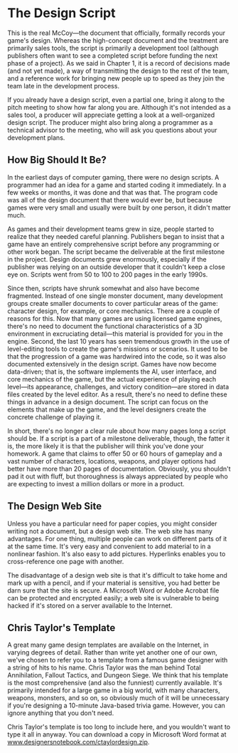 # The Design Script

This is the real McCoy—the document that officially, formally records your game's design. Whereas the high-concept document and the treatment are primarily sales tools, the script is primarily a development tool (although publishers often want to see a completed script before funding the next phase of a project). As we said in Chapter 1, it is a record of decisions made (and not yet made), a way of transmitting the design to the rest of the team, and a reference work for bringing new people up to speed as they join the team late in the development process.

If you already have a design script, even a partial one, bring it along to the pitch meeting to show how far along you are. Although it's not intended as a sales tool, a producer will appreciate getting a look at a well-organized design script. The producer might also bring along a programmer as a technical advisor to the meeting, who will ask you questions about your development plans.

## How Big Should It Be?

In the earliest days of computer gaming, there were no design scripts. A programmer had an idea for a game and started coding it immediately. In a few weeks or months, it was done and that was that. The program code was all of the design document that there would ever be, but because games were very small and usually were built by one person, it didn't matter much.

As games and their development teams grew in size, people started to realize that they needed careful planning. Publishers began to insist that a game have an entirely comprehensive script before any programming or other work began. The script became the deliverable at the first milestone in the project. Design documents grew enormously, especially if the publisher was relying on an outside developer that it couldn't keep a close eye on. Scripts went from 50 to 100 to 200 pages in the early 1990s.

Since then, scripts have shrunk somewhat and also have become fragmented. Instead of one single monster document, many development groups create smaller documents to cover particular areas of the game: character design, for example, or core mechanics. There are a couple of reasons for this. Now that many games are using licensed game engines, there's no need to document the functional characteristics of a 3D environment in excruciating detail—this material is provided for you in the engine. Second, the last 10 years has seen tremendous growth in the use of level-editing tools to create the game's missions or scenarios. It used to be that the progression of a game was hardwired into the code, so it was also documented extensively in the design script. Games have now become data-driven; that is, the software implements the AI, user interface, and core mechanics of the game, but the actual experience of playing each level—its appearance, challenges, and victory condition—are stored in data files created by the level editor. As a result, there's no need to define these things in advance in a design document. The script can focus on the elements that make up the game, and the level designers create the concrete challenge of playing it.

In short, there's no longer a clear rule about how many pages long a script should be. If a script is a part of a milestone deliverable, though, the fatter it is, the more likely it is that the publisher will think you've done your homework. A game that claims to offer 50 or 60 hours of gameplay and a vast number of characters, locations, weapons, and player options had better have more than 20 pages of documentation. Obviously, you shouldn't pad it out with fluff, but thoroughness is always appreciated by people who are expecting to invest a million dollars or more in a product.

## The Design Web Site

Unless you have a particular need for paper copies, you might consider writing not a document, but a design web site. The web site has many advantages. For one thing, multiple people can work on different parts of it at the same time. It's very easy and convenient to add material to in a nonlinear fashion. It's also easy to add pictures. Hyperlinks enables you to cross-reference one page with another.

The disadvantage of a design web site is that it's difficult to take home and mark up with a pencil, and if your material is sensitive, you had better be darn sure that the site is secure. A Microsoft Word or Adobe Acrobat file can be protected and encrypted easily; a web site is vulnerable to being hacked if it's stored on a server available to the Internet.

## Chris Taylor's Template

A great many game design templates are available on the Internet, in varying degrees of detail. Rather than write yet another one of our own, we've chosen to refer you to a template from a famous game designer with a string of hits to his name. Chris Taylor was the man behind Total Annihilation, Fallout Tactics, and Dungeon Siege. We think that his template is the most comprehensive (and also the funniest) currently available. It's primarily intended for a large game in a big world, with many characters, weapons, monsters, and so on, so obviously much of it will be unnecessary if you're designing a 10-minute Java-based trivia game. However, you can ignore anything that you don't need.

Chris Taylor's template is too long to include here, and you wouldn't want to type it all in anyway. You can download a copy in Microsoft Word format at www.designersnotebook.com/ctaylordesign.zip.